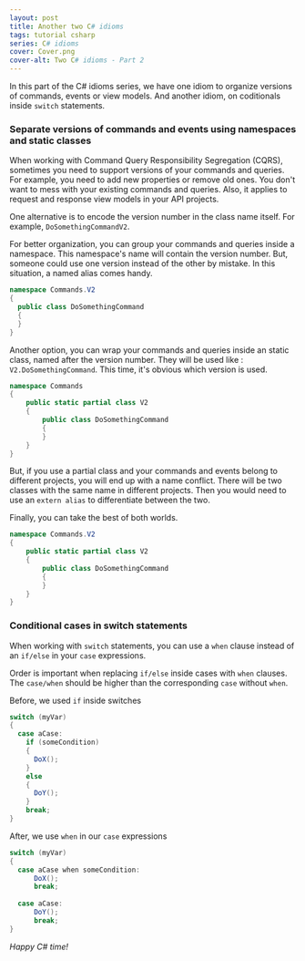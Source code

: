```yaml
---
layout: post
title: Another two C# idioms
tags: tutorial csharp
series: C# idioms
cover: Cover.png
cover-alt: Two C# idioms - Part 2
---
```


In this part of the C# idioms series, we have one idiom to organize versions of commands, events or view models. And another idiom, on coditionals inside `switch` statements.

### Separate versions of commands and events using namespaces and static classes

When working with Command Query Responsibility Segregation (CQRS), sometimes you need to support versions of your commands and queries. For example, you need to add new properties or remove old ones. You don't want to mess with your existing commands and queries. Also, it applies to request and response view models in your API projects.

One alternative is to encode the version number in the class name itself. For example, `DoSomethingCommandV2`. 

For better organization, you can group your commands and queries inside a namespace. This namespace's name will contain the version number. But, someone could use one version instead of the other by mistake. In this situation, a named alias comes handy.

```csharp
namespace Commands.V2
{
  public class DoSomethingCommand
  {
  }
}
```

Another option, you can wrap your commands and queries inside an static class, named after the version number. They will be used like : `V2.DoSomethingCommand`. This time, it's obvious which version is used.

```csharp
namespace Commands
{
    public static partial class V2
    {
        public class DoSomethingCommand
        {
        }
    }
}
```

But, if you use a partial class and your commands and events belong to different projects, you will end up with a name conflict. There will be two classes with the same name in different projects. Then you would need to use an `extern alias` to differentiate between the two.

Finally, you can take the best of both worlds.

```csharp
namespace Commands.V2
{
    public static partial class V2
    {
        public class DoSomethingCommand
        {
        }
    }
}
```

### Conditional cases in switch statements

When working with `switch` statements, you can use a `when` clause instead of an `if/else` in your `case` expressions.

Order is important when replacing `if/else` inside cases with `when` clauses. The `case/when` should be higher than the corresponding `case` without `when`.

Before, we used `if` inside switches

```csharp
switch (myVar)
{
  case aCase:
    if (someCondition)
    {
      DoX();
    }
    else
    {
      DoY();
    }
    break;
}
```

After, we use `when` in our `case` expressions

```csharp
switch (myVar)
{
  case aCase when someCondition:
      DoX();
      break;
  
  case aCase:
      DoY();
      break;
}
```

_Happy C# time!_
